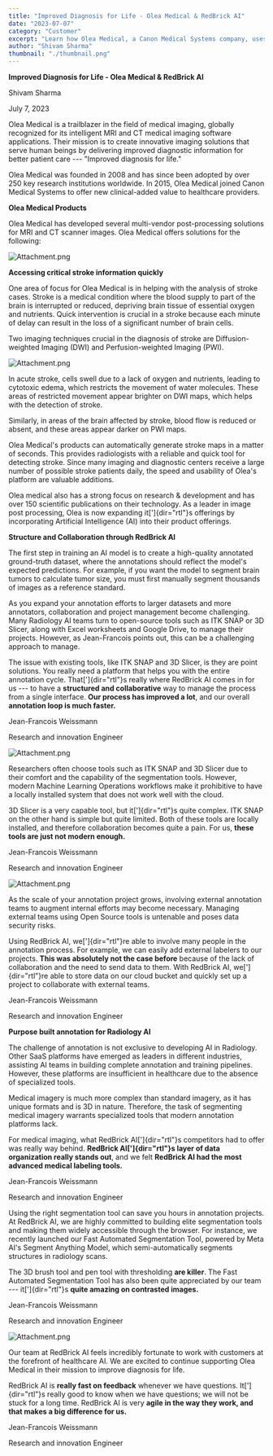 ```yaml
---
title: "Improved Diagnosis for Life - Olea Medical & RedBrick AI"
date: "2023-07-07"
category: "Customer"
excerpt: "Learn how Olea Medical, a Canon Medical Systems company, uses RedBrick AI to develop intelligent MRI and CT imaging solutions. Discover how their team leverages our platform to create innovative diagnostic tools used by over 250 research institutions worldwide."
author: "Shivam Sharma"
thumbnail: "./thumbnail.png"
---
```


**Improved Diagnosis for Life - Olea Medical & RedBrick AI**

Shivam Sharma

July 7, 2023

Olea Medical is a trailblazer in the field of medical imaging, globally
recognized for its intelligent MRI and CT medical imaging software
applications. Their mission is to create innovative imaging solutions
that serve human beings by delivering improved diagnostic information
for better patient care --- "Improved diagnosis for life."

Olea Medical was founded in 2008 and has since been adopted by over 250
key research institutions worldwide. In 2015, Olea Medical joined Canon
Medical Systems to offer new clinical-added value to healthcare
providers.

**Olea Medical Products**

Olea Medical has developed several multi-vendor post-processing
solutions for MRI and CT scanner images. Olea Medical offers solutions
for the following:

![Attachment.png](./products.svg)

**Accessing critical stroke information quickly**

One area of focus for Olea Medical is in helping with the analysis of
stroke cases. Stroke is a medical condition where the blood supply to
part of the brain is interrupted or reduced, depriving brain tissue of
essential oxygen and nutrients. Quick intervention is crucial in a
stroke because each minute of delay can result in the loss of a
significant number of brain cells.

Two imaging techniques crucial in the diagnosis of stroke are
Diffusion-weighted Imaging (DWI) and Perfusion-weighted Imaging (PWI).

![Attachment.png](./mri.svg)

In acute stroke, cells swell due to a lack of oxygen and nutrients,
leading to cytotoxic edema, which restricts the movement of water
molecules. These areas of restricted movement appear brighter on DWI
maps, which helps with the detection of stroke.

Similarly, in areas of the brain affected by stroke, blood flow is
reduced or absent, and these areas appear darker on PWI maps.

Olea Medical\'s products can automatically generate stroke maps in a
matter of seconds. This provides radiologists with a reliable and quick
tool for detecting stroke. Since many imaging and diagnostic centers
receive a large number of possible stroke patients daily, the speed and
usability of Olea\'s platform are valuable additions.

Olea medical also has a strong focus on research & development and has
over 150 scientific publications on their technology. As a leader in
image post processing, Olea is now expanding it[']{dir="rtl"}s offerings
by incorporating Artificial Intelligence (AI) into their product
offerings.

**Structure and Collaboration through RedBrick AI**

The first step in training an AI model is to create a high-quality
annotated ground-truth dataset, where the annotations should reflect the
model\'s expected predictions. For example, if you want the model to
segment brain tumors to calculate tumor size, you must first manually
segment thousands of images as a reference standard.

As you expand your annotation efforts to larger datasets and more
annotators, collaboration and project management become challenging.
Many Radiology AI teams turn to open-source tools such as ITK SNAP or 3D
Slicer, along with Excel worksheets and Google Drive, to manage their
projects. However, as Jean-Francois points out, this can be a
challenging approach to manage.

The issue with existing tools, like ITK SNAP and 3D Slicer, is they are
point solutions. You really need a platform that helps you with the
entire annotation cycle. That[']{dir="rtl"}s really where RedBrick AI
comes in for us --- to have a **structured and collaborative** way to
manage the process from a single interface. **Our process has improved a
lot**, and our overall **annotation loop is much faster.**

Jean-Francois Weissmann

Research and innovation Engineer

![Attachment.png](./chart.svg)

Researchers often choose tools such as ITK SNAP and 3D Slicer due to
their comfort and the capability of the segmentation tools. However,
modern Machine Learning Operations workflows make it prohibitive to have
a locally installed system that does not work well with the cloud.

3D Slicer is a very capable tool, but it[']{dir="rtl"}s quite complex.
ITK SNAP on the other hand is simple but quite limited. Both of these
tools are locally installed, and therefore collaboration becomes quite a
pain. For us, **these tools are just not modern enough.**

Jean-Francois Weissmann

Research and innovation Engineer

![Attachment.png](./table.svg)

As the scale of your annotation project grows, involving external
annotation teams to augment internal efforts may become necessary.
Managing external teams using Open Source tools is untenable and poses
data security risks.

Using RedBrick AI, we[']{dir="rtl"}re able to involve many people in the
annotation process. For example, we can easily add external labelers to
our projects. **This was absolutely not the case before** because of the
lack of collaboration and the need to send data to them. With RedBrick
AI, we[']{dir="rtl"}re able to store data on our cloud bucket and
quickly set up a project to collaborate with external teams.

Jean-Francois Weissmann

Research and innovation Engineer

**Purpose built annotation for Radiology AI**

The challenge of annotation is not exclusive to developing AI in
Radiology. Other SaaS platforms have emerged as leaders in different
industries, assisting AI teams in building complete annotation and
training pipelines. However, these platforms are insufficient in
healthcare due to the absence of specialized tools.

Medical imagery is much more complex than standard imagery, as it has
unique formats and is 3D in nature. Therefore, the task of segmenting
medical imagery warrants specialized tools that modern annotation
platforms lack.

For medical imaging, what RedBrick AI[']{dir="rtl"}s competitors had to
offer was really way behind. **RedBrick AI[']{dir="rtl"}s layer of data
organization really stands out**, and we felt **RedBrick AI had the most
advanced medical labeling tools.**

Jean-Francois Weissmann

Research and innovation Engineer

Using the right segmentation tool can save you hours in annotation
projects. At RedBrick AI, we are highly committed to building elite
segmentation tools and making them widely accessible through the
browser. For instance, we recently launched our Fast Automated
Segmentation Tool, powered by Meta AI\'s Segment Anything Model, which
semi-automatically segments structures in radiology scans.

The 3D brush tool and pen tool with thresholding **are killer**. The
Fast Automated Segmentation Tool has also been quite appreciated by our
team --- it[']{dir="rtl"}s **quite amazing on contrasted images.**

Jean-Francois Weissmann

Research and innovation Engineer

![Attachment.png](./brush-threshold.gif)

Our team at RedBrick AI feels incredibly fortunate to work with
customers at the forefront of healthcare AI. We are excited to continue
supporting Olea Medical in their mission to improve diagnosis for life.

RedBrick AI is **really fast on feedback** whenever we have questions.
It[']{dir="rtl"}s really good to know when we have questions; we will
not be stuck for a long time. RedBrick AI is very **agile in the way
they work, and that makes a big difference for us.**

Jean-Francois Weissmann

Research and innovation Engineer
